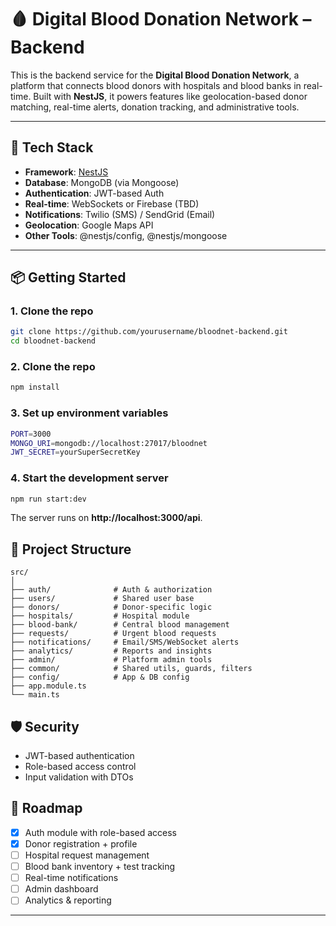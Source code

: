 # 🩸 Digital Blood Donation Network – Backend

This is the backend service for the **Digital Blood Donation Network**, a platform that connects blood donors with hospitals and blood banks in real-time. Built with **NestJS**, it powers features like geolocation-based donor matching, real-time alerts, donation tracking, and administrative tools.

---

## 🚀 Tech Stack

- **Framework**: [NestJS](https://nestjs.com/)
- **Database**: MongoDB (via Mongoose)
- **Authentication**: JWT-based Auth
- **Real-time**: WebSockets or Firebase (TBD)
- **Notifications**: Twilio (SMS) / SendGrid (Email)
- **Geolocation**: Google Maps API
- **Other Tools**: @nestjs/config, @nestjs/mongoose

---

## 📦 Getting Started

### 1. Clone the repo

```bash
git clone https://github.com/yourusername/bloodnet-backend.git
cd bloodnet-backend
```

### 2. Clone the repo
```bash
npm install
```

### 3. Set up environment variables
```bash
PORT=3000
MONGO_URI=mongodb://localhost:27017/bloodnet
JWT_SECRET=yourSuperSecretKey
```

### 4. Start the development server
```bash
npm run start:dev
```

The server runs on **http://localhost:3000/api**.

## 📁 Project Structure
```
src/
│
├── auth/              # Auth & authorization
├── users/             # Shared user base
├── donors/            # Donor-specific logic
├── hospitals/         # Hospital module
├── blood-bank/        # Central blood management
├── requests/          # Urgent blood requests
├── notifications/     # Email/SMS/WebSocket alerts
├── analytics/         # Reports and insights
├── admin/             # Platform admin tools
├── common/            # Shared utils, guards, filters
├── config/            # App & DB config
├── app.module.ts
└── main.ts
```

## 🛡️ Security
+ JWT-based authentication
+ Role-based access control
+ Input validation with DTOs

## 📌 Roadmap
- [x] Auth module with role-based access
- [x] Donor registration + profile
- [ ] Hospital request management
- [ ] Blood bank inventory + test tracking
- [ ] Real-time notifications
- [ ] Admin dashboard
- [ ] Analytics & reporting

---